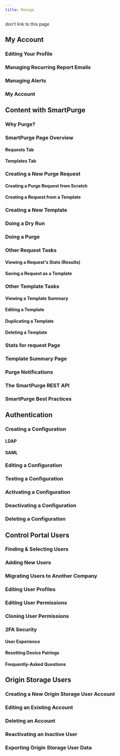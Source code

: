 ```yaml
---
title: Manage
---
```

don't link to this page
## My Account

### Editing Your Profile
### Managing Recurring Report Emails
### Managing Alerts
### My Account

## Content with SmartPurge

### Why Purge?
### SmartPurge Page Overview
#### Requests Tab
#### Templates Tab
### Creating a New Purge Request
#### Creating a Purge Request from Scratch
#### Creating a Request from a Template
### Creating a New Template
### Doing a Dry Run
### Doing a Purge
### Other Request Tasks
#### Viewing a Request's Stats (Results)
#### Saving a Request as a Template
### Other Template Tasks
#### Viewing a Template Summary
#### Editing a Template
#### Duplicating a Template
#### Deleting a Template
### Stats for request Page
### Template Summary Page
### Purge Notifications
### The SmartPurge REST API
### SmartPurge Best Practices

## Authentication

### Creating a Configuration

#### LDAP

#### SAML

### Editing a Configuration

### Testing a Configuration

### Activating a Configuration

### Deactivating a Configuration

### Deleting a Configuration

## Control Portal Users

### Finding & Selecting Users
### Adding New Users
### Migrating Users to Another Company
### Editing User Profiles
### Editing User Permissions
### Cloning User Permissions
### 2FA Security
#### User Experience
#### Resetting Device Pairings
#### Frequently-Asked Questions

## Origin Storage Users
### Creating a New Origin Storage User Account
### Editing an Existing Account
### Deleting an Account
### Reactivating an Inactive User
### Exporting Origin Storage User Data
